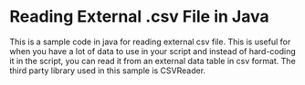 # Reading External .csv File in Java #

This is a sample code in java for reading external csv file.
This is useful for when you have a lot of data to use in your script and instead of hard-coding it in the script, 
you can read it from an external data table in csv format. 
The third party library used in this sample is CSVReader.
